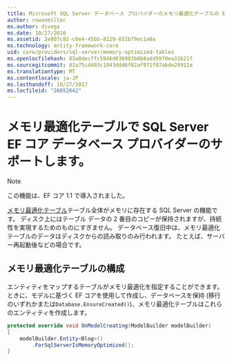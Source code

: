 ```yaml
---
title: Microsoft SQL Server データベース プロバイダーのメモリ最適化テーブルの EF コア
author: rowanmiller
ms.author: divega
ms.date: 10/27/2016
ms.assetid: 2e007c82-c6e4-45bb-8129-851b79ec1a0a
ms.technology: entity-framework-core
uid: core/providers/sql-server/memory-optimized-tables
ms.openlocfilehash: 83a0decffc5946d036903b8b8add59f0ea31b21f
ms.sourcegitcommit: 01a75cd483c1943ddd6f82af971f07abde20912e
ms.translationtype: MT
ms.contentlocale: ja-JP
ms.lasthandoff: 10/27/2017
ms.locfileid: "26052642"
---
```

# <a name="memory-optimized-tables-support-in-sql-server-ef-core-database-provider"></a>メモリ最適化テーブルで SQL Server EF コア データベース プロバイダーのサポートします。

> [!NOTE]  
>
> この機能は、EF コア 1.1 で導入されました。

[メモリ最適化テーブル](https://docs.microsoft.com/sql/relational-databases/in-memory-oltp/memory-optimized-tables)テーブル全体がメモリに存在する SQL Server の機能です。 ディスク上にはテーブル データの 2 番目のコピーが保持されますが、持続性を実現するためのものにすぎません。 データベース復旧中は、メモリ最適化テーブルのデータはディスクからの読み取りのみ行われます。 たとえば、サーバー再起動後などの場合です。

## <a name="configuring-a-memory-optimized-table"></a>メモリ最適化テーブルの構成

エンティティをマップするテーブルがメモリ最適化を指定することができます。 ときに、モデルに基づく EF コアを使用して作成し、データベースを保持 (移行のいずれかまたは`Database.EnsureCreated()`)、メモリ最適化テーブルはこれらのエンティティを作成します。

``` csharp
protected override void OnModelCreating(ModelBuilder modelBuilder)
{
    modelBuilder.Entity<Blog>()
        .ForSqlServerIsMemoryOptimized();
}
```
